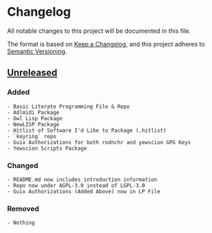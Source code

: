 # Changelog
All notable changes to this project will be documented in this file.

The format is based on [Keep a
Changelog](https://keepachangelog.com/en/1.0.0/), and this project
adheres to [Semantic Versioning](https://semver.org/spec/v2.0.0.html).

## [Unreleased]
### Added
    - Basic Literate Programming File & Repo
    - Adlmidi Package
    - Owl Lisp Package
    - NewLISP Package
    - Hitlist of Software I'd Like to Package (.hitlist)
    - `keyring` repo
    - Guix Authorizations for both rodnchr and yewscion GPG Keys
    - Yewscion Scripts Package
### Changed
    - README.md now includes introduction information
    - Repo now under AGPL-3.0 instead of LGPL-3.0
    - Guix Authorizations (Added Above) now in LP File
### Removed
    - Nothing

[Unreleased]: https://git.sr.ht/~yewscion/yewscion-guix-channel/log
